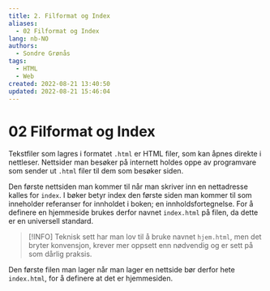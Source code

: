 ```yaml
---
title: 2. Filformat og Index
aliases: 
  - 02 Filformat og Index
lang: nb-NO
authors:
  - Sondre Grønås
tags:
  - HTML
  - Web
created: 2022-08-21 13:40:50
updated: 2022-08-21 15:46:04
---
```

# 02 Filformat og Index
Tekstfiler som lagres i formatet `.html` er HTML filer, som kan åpnes direkte i nettleser. Nettsider man besøker på internett holdes oppe av programvare som sender ut `.html` filer til dem som besøker siden.

Den første nettsiden man kommer til når man skriver inn en nettadresse kalles for `index`. I bøker betyr index den første siden man kommer til som inneholder referanser for innholdet i boken; en innholdsfortegnelse. For å definere en hjemmeside brukes derfor navnet `index.html` på filen, da dette er en universell standard. 

> [!INFO]
> Teknisk sett har man lov til å bruke navnet `hjem.html`, men det bryter konvensjon, krever mer oppsett enn nødvendig og er sett på som dårlig praksis.

Den første filen man lager når man lager en nettside bør derfor hete `index.html`, for å definere at det er hjemmesiden.